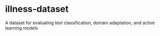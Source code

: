 # illness-dataset
A dataset for evaluating text classification, domain adaptation, and active learning models
